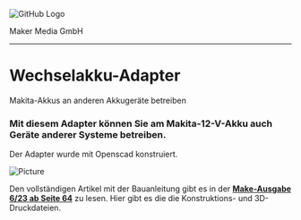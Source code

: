 ![GitHub Logo](http://www.heise.de/make/icons/make_logo.png)

Maker Media GmbH
*** 

# Wechselakku-Adapter
Makita-Akkus an anderen Akkugeräte betreiben

### Mit diesem Adapter können Sie am Makita-12-V-Akku auch Geräte anderer Systeme betreiben.

Der Adapter wurde mit Openscad konstruiert. 

![Picture](https://github.com/heise/Internetradio/blob/master/radio.png) 

Den vollständigen Artikel mit der Bauanleitung gibt es in der **[Make-Ausgabe 6/23 ab Seite 64](https://www.heise.de/select/make/2023/6/2324912374226650003)** zu lesen. 
Hier gibt es die die Konstruktions- und 3D-Druckdateien.

